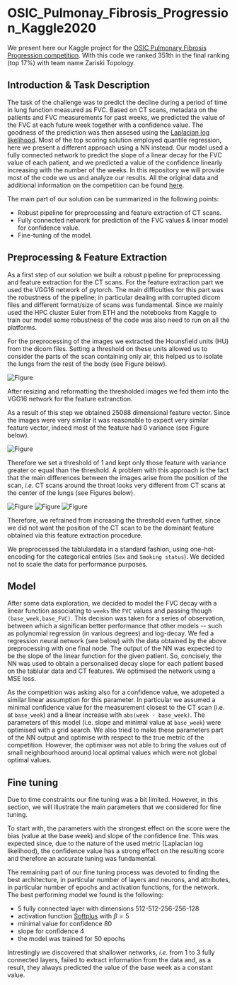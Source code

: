 # OSIC_Pulmonay_Fibrosis_Progression_Kaggle2020
We present here our Kaggle project for the [OSIC Pulmonary Fibrosis Progression competition](https://www.kaggle.com/c/osic-pulmonary-fibrosis-progression).
With this code we ranked 351th in the final ranking (top 17%) with team name Zariski Topology. 

## Introduction & Task Description
The task of the challenge was to predict the decline during a period of time in lung function measured as FVC.  Based on CT scans, metadata on the patients and FVC measurements for past weeks, we predicted the value of the FVC at each future week together with a confidence value. The goodness of the prediction was then assesed using the [Laplacian log likelihood](https://www.kaggle.com/c/osic-pulmonary-fibrosis-progression/overview/evaluation).
Most of the top scoring solution employed quantile regression, here we present a different approach using a NN instead.
Our model used a fully connected network to predict the slope of a linear decay for the FVC value of each patient, and we predicted a value of the confidence linearly increasing with the number of the weeks.
In this repository we will provide most of the code we us and analyze our results. All the original data and additional information on the competition can be found [here](https://www.kaggle.com/c/osic-pulmonary-fibrosis-progression).

The main part of our solution can be summarized in the following points: 
* Robust pipeline for preprocessing and feature extraction of CT scans.
* Fully connected network for prediction of the FVC values & linear model for confidence value.
* Fine-tuning of the model.

## Preprocessing & Feature Extraction
As a first step of our solution we built a robust pipeline for preprocessing and feature extraction for the CT scans. For the feature extraction part we used the VGG16 network of pytorch. The main difficulties for this part was the robustness of the pipeline; in particular dealing with corrupted dicom files and different format/size of scans was fundamental. Since we mainly used the HPC cluster Euler from ETH and the notebooks from Kaggle to train our model some robustness of the code was also need to run on all the platforms.

For the preprocessing of the images we extracted the Hounsfield units (HU) from the dicom files. Setting a threshold on these units allowed us to consider the parts of the scan containing only air, this helped us to isolate the lungs from the rest of the body (see Figure below).

![Figure](images/lungs_3.png)

After resizing and reformatting the thresholded images we fed them into the VGG16 network for the feature extranction.

As a result of this step we obtained 25088 dimensional feature vector. Since the images were very similar it was reasonable to expect very similar feature vector, indeed most of the feature had 0 variance (see Figure below).

![Figure](images/variance.png)

Therefore we set a threshold of 1 and kept only those feature with variance greater or equal than the threshold. A problem with this approach is the fact that the main differences between the images arise from the position of the scan, *i.e.* CT scans around the throat looks very different from CT scans at the center of the lungs (see Figures below).

![Figure](images/low.png)
![Figure](images/top.png)
![Figure](images/center.png)

Therefore, we refrained from increasing the threshold even further, since we did not want the position of the CT scan to be the dominant feature obtained via this feature extraction procedure.

We preprocessed the tablulardata in a standard fashion, using one-hot-encoding for the categorical entries (`Sex` and `Smoking status`). We decided not to scale the data for performance purposes.

## Model
After some data exploration, we decided to model the FVC decay with a linear function associating to `weeks` the `FVC` values and passing though `(base_week,base_FVC)`. This decision was taken for a series of observation, between which a significan better performance that other models -- such as polynomial regression (in various degrees) and log-decay. We fed a regression neural network (see below) with the data obtained by the above preprocessing with one final node. The output of the NN was expected to be the slope of the linear function for the given patient. So, concisely, the NN was used to obtain a personalised decay slope for each patient based on the tablular data and CT features. We optimised the network using a MSE loss.

As the competition was asking also for a confidence value, we adopeted a similar linear assumption for this parameter. In particular we assumed a minimal confidence value for the measurement closest to the CT scan (i.e. at `base_week`) and a linear increase with `abs(week - base_week)`. The parameters of this model (i.e. slope and minimal value at `base_week`) were optimised with a grid search. We also tried to make these parameters part of the NN output and optimise with respect to the true metric of the competition. However, the optimiser was not able to bring the values out of small neighbourhood around local optimal values which were not global optimal values.

## Fine tuning 
Due to time constraints our fine tuning was a bit limited. However, in this section, we will illustrate the main parameters that we considered for fine tuning. 

To start with, the parameters with the strongest effect on the score were the bias (value at the base week) and slope of the confidence line. This was expected since, due to the nature of the used metric (Laplacian log likelihood), the confidence value has a strong effect on the resulting score and therefore an accurate tuning was fundamental.

The remaining part of our fine tuning process was devoted to finding the best architecture, in particular number of layers and neurons, and attributes, in particular number of epochs and activation functions, for the network. The best performing model we found is the following:
* 5 fully connected layer with dimensions 512-512-256-256-128
* activation function [Softplus](https://pytorch.org/docs/stable/generated/torch.nn.Softplus.html) with $\beta = 5$
* minimal value for confidence 80
* slope for confidence 4
* the model was trained for 50 epochs


Intrestingly we discovered that shallower networks, *i.e.* from 1 to 3 fully connected layers, failed to extract information from the data and, as a result, they always predicted the value of the base week as a constant value.
